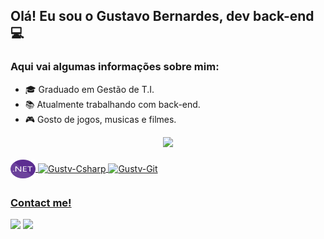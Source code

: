 ## Olá! Eu sou o Gustavo Bernardes, dev back-end 💻

### Aqui vai algumas informações sobre mim:
- 🎓 Graduado em Gestão de T.I.
- 📚 Atualmente trabalhando com back-end.
- 🎮 Gosto de jogos, musicas e filmes.

<div align="center">
  <a href="https://github.com/SirGustv">
  <img height="180em" src="https://github-readme-stats.vercel.app/api?username=SirGustv&show_icons=true&theme=midnight-purple&include_all_commits=true&count_private=true">
</div>
  

<div style="display: inline_block"><br>
  <img align="center" alt="Gustv-DotNet" height="30" width="40" src="/dotnet-svgrepo-com.svg" />
  <img align="center" alt="Gustv-Csharp" height="30" width="40" src="https://cdn.jsdelivr.net/gh/devicons/devicon/icons/csharp/csharp-original.svg">
  <img align="center" alt="Gustv-Git" height="30" width="40" src="https://cdn.jsdelivr.net/gh/devicons/devicon/icons/git/git-original.svg">
</div>
  
  ##
  ### Contact me!
  <div>
  <a href = "mailto:gust.bersan@gmail.com"><img src="https://img.shields.io/badge/-Gmail-%23333?style=for-the-badge&logo=gmail&logoColor=white" target="_blank"></a>
  <a href="https://www.linkedin.com/in/gustavobernardessantos" target="_blank"><img src="https://img.shields.io/badge/-LinkedIn-%230077B5?style=for-the-badge&logo=linkedin&logoColor=white" target="_blank"></a> 
  </div>
